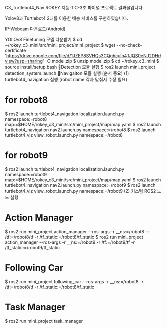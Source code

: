 C3_Turtlebot4_Nav
ROKEY 지능-1 C-3조 파이널 프로젝트 결과물입니다.

Yolov8과 Turtlebot4 2대를 이용한 배송 서비스를 구현하였습니다.

IP-Webcam 다운로드(Android)

YOLOv8 Finetuning 모델 다운받기
$ cd ~/rokey_c3_mini/src/mini_project/mini_project
$ wget --no-check-certificate 'https://drive.google.com/file/d/1JZEP8SVHQs3CQghculh4TJQS0eNJ2DHr/view?usp=sharing' -O model.zip
$ unzip model.zip
$ cd ~/rokey_c3_mini
$ source install/setup.bash
👀Detection 모듈 실행
$ ros2 launch mini_project detection_system.launch
🤖Navigaiton 모듈 실행 (순서 중요)
(1) turtlebot4_navigation 실행 (robot name 각자 맞춰서 수정 필요)
# for robot8
$ ros2 launch turtlebot4_navigation localization.launch.py namespace:=robot8 map:=$HOME/rokey_c3_mini/src/mini_project/map/map.yaml
$ ros2 launch turtlebot4_navigation nav2.launch.py namespace:=/robot8
$ ros2 launch turtlebot4_viz view_robot.launch.py namespace:=/robot8

# for robot9
$ ros2 launch turtlebot4_navigation localization.launch.py namespace:=robot9 map:=$HOME/rokey_c3_mini/src/mini_project/map/map.yaml
$ ros2 launch turtlebot4_navigation nav2.launch.py namespace:=/robot9
$ ros2 launch turtlebot4_viz view_robot.launch.py namespace:=/robot9
(2) 커스텀 ROS2 노드 실행
# Action Manager
$ ros2 run mini_project action_manager --ros-args -r __ns:=/robot8 -r /tf:=/robot8/tf -r /tf_static:=/robot8/tf_static
$ ros2 run mini_project action_manager --ros-args -r __ns:=/robot9 -r /tf:=/robot9/tf -r /tf_static:=/robot9/tf_static

# Following Car
$ ros2 run mini_project following_car --ros-args -r  __ns:=/robot8 -r /tf:=/robot8/tf -r /tf_static:=/robot8/tf_static

# Task Manager
$ ros2 run mini_project task_manager
